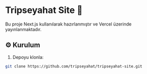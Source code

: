 # Tripseyahat Site 🚀

Bu proje Next.js kullanılarak hazırlanmıştır ve Vercel üzerinde yayınlanmaktadır.

## ⚙️ Kurulum

1. Depoyu klonla:
```bash
git clone https://github.com/tripseyahat/tripseyahat-site.git

